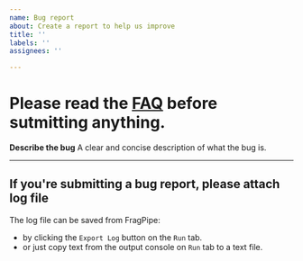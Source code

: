```yaml
---
name: Bug report
about: Create a report to help us improve
title: ''
labels: ''
assignees: ''

---
```

# Please read the [FAQ](https://github.com/Nesvilab/MSFragger/wiki/Frequently-Asked-Questions) before sutmitting anything.

**Describe the bug**
A clear and concise description of what the bug is.

----------------------
## If you're submitting a bug report, please attach log file

The log file can be saved from FragPipe:

- by clicking the `Export Log` button on the `Run` tab.
- or just copy text from the output console on `Run` tab to a text file.
